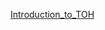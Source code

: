 [Introduction_to_TOH](https://github.com/roopali-1/winter-of-contributing/blob/C_CPP/C_CPP/Algorithmic%20Approaches/Recursive/Recursive_Implementation_of_TOH/what_is_TOH.md)
